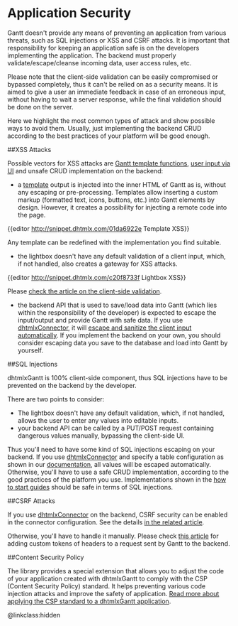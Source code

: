 Application Security
=======================

Gantt doesn't provide any means of preventing an application from various threats, such as SQL injections or XSS and CSRF attacks. It is important that responsibility for keeping an application safe is on the developers implementing the application. The backend must properly validate/escape/cleanse incoming data, user access rules, etc.

Please note that the client-side validation can be easily compromised or bypassed completely, thus it can't be relied on as a security means. It is aimed to give a user an immediate feedback in case of an erroneous input, without having to wait a server response, while the final validation should be done on the server. 

Here we highlight the most common types of attack and show possible ways to avoid them. Usually, just implementing the backend CRUD according to the best practices of your platform will be good enough.


##XSS Attacks

Possible vectors for XSS attacks are [Gantt template functions](api/refs/gantt_templates.md), [user input via UI](desktop/default_edit_form.md) 
and unsafe CRUD implementation on the backend:

- a [template](api/refs/gantt_templates.md) output is injected into the inner HTML of Gantt as is, without any escaping or pre-processing. 
Templates allow inserting a custom markup (formatted text, icons, buttons, etc.) into Gantt elements by design. However, it creates a possibility for injecting a remote code into the page. 

{{editor		http://snippet.dhtmlx.com/01da6922e			Template XSS}}

Any template can be redefined with the implementation you find suitable.

- the lightbox doesn't have any default validation of a client input, which, if not handled, also creates a gateway for XSS attacks.

{{editor		http://snippet.dhtmlx.com/c20f8733f			Lightbox XSS}}

Please [check the article on the client-side validation](desktop/validation.md#clientsidevalidation).

- the backend API that is used to save/load data into Gantt (which lies within the responsibility of the developer) is expected to escape the input/output and provide Gantt with safe data. If you use [dhtmlxConnector](desktop/howtostart_connector.md), it will [escape and sanitize the client input automatically](https://docs.dhtmlx.com/connector__php__app_security.html#protectionfromcrosssitescriptingxss). If you implement the backend on your own, you should consider escaping data you save to the database and load into Gantt by yourself.


##SQL Injections

dhtmlxGantt is 100% client-side component, thus SQL injections have to be prevented on the backend by the developer.

There are two points to consider:

- The lightbox doesn't have any default validation, which, if not handled, allows the user to enter any values into editable inputs.
- your backend API can be called by a PUT/POST request containing dangerous values manually, bypassing the client-side UI.

Thus you'll need to have some kind of SQL injections escaping on your backend. If you use [dhtmlxConnector](desktop/howtostart_connector.md) and specify a table configuration as shown in our [documentation](https://docs.dhtmlx.com/connector__php__basis.html#loadingfromdatabase), all values will be escaped automatically. Otherwise, you'll have to use a safe CRUD implementation, according to the good practices of the platform you use. Implementations shown in the [how to start guides](desktop/howtostart_guides.md) should be safe in terms of SQL injections.


##CSRF Attacks

If you use [dhtmlxConnector](desktop/howtostart_connector.md) on the backend, CSRF security can be enabled in the connector configuration. See the details
[in the related article](https://docs.dhtmlx.com/connector__php__app_security.html#preventingcsrfandxsrfattacks).

Otherwise, you'll have to handle it manually. Please check [this article](desktop/server_side.md#customrequestheadersandparameters) for adding custom tokens of headers to a request sent by Gantt to the backend. 

##Content Security Policy

The library provides a special extension that allows you to adjust the code of your application created with dhtmlxGantt to comply with the CSP (Content Security Policy) 
standard. It helps preventing various code injection attacks and improve the safety of application. 
[Read more about applying the CSP standard to a dhtmlxGantt application](desktop/content_security_policy.md).


@linkclass:hidden